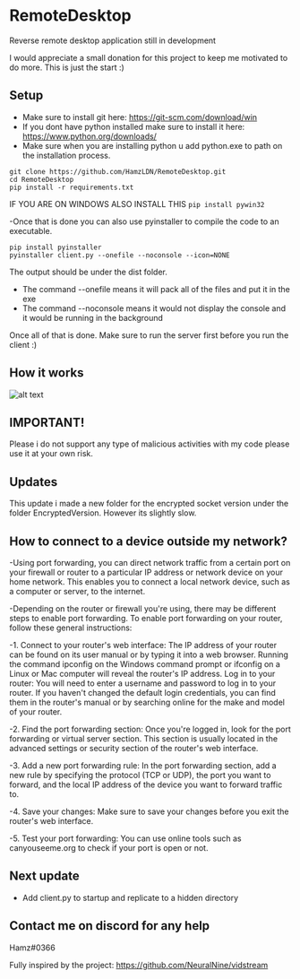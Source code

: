 # RemoteDesktop
Reverse remote desktop application still in development

I would appreciate a small donation for this project to keep me motivated to do more. This is just the start :)

## Setup
- Make sure to install git here:
https://git-scm.com/download/win
- If you dont have python installed make sure to install it here: https://www.python.org/downloads/
- Make sure when you are installing python u add python.exe to path on the installation process.

```
git clone https://github.com/HamzLDN/RemoteDesktop.git
cd RemoteDesktop
pip install -r requirements.txt
```
IF YOU ARE ON WINDOWS ALSO INSTALL THIS
```pip install pywin32```

-Once that is done you can also use pyinstaller to compile the code to an executable.
```
pip install pyinstaller
pyinstaller client.py --onefile --noconsole --icon=NONE
```


The output should be under the dist folder.
- The command --onefile means it will pack all of the files and put it in the exe
- The command --noconsole means it would not display the console and it would be running in the background

Once all of that is done. Make sure to run the server first before you run the client :)

## How it works
![alt text](https://github.com/HamzLDN/RemoteDesktop/blob/main/Diagram.png)

## IMPORTANT!
Please i do not support any type of malicious activities with my code please use it at your own risk.  
## Updates
This update i made a new folder for the encrypted socket version under the folder EncryptedVersion.
However its slightly slow.

## How to connect to a device outside my network?
-Using port forwarding, you can direct network traffic from a certain port on your firewall or router to a particular IP address or network device on your home network. This enables you to connect a local network device, such as a computer or server, to the internet.

-Depending on the router or firewall you're using, there may be different steps to enable port forwarding. To enable port forwarding on your router, follow these general instructions:

-1. Connect to your router's web interface: The IP address of your router can be found on its user manual or by typing it into a web browser. Running the command ipconfig on the Windows command prompt or ifconfig on a Linux or Mac computer will reveal the router's IP address.
Log in to your router: You will need to enter a username and password to log in to your router. If you haven't changed the default login credentials, you can find them in the router's manual or by searching online for the make and model of your router.

-2. Find the port forwarding section: Once you're logged in, look for the port forwarding or virtual server section. This section is usually located in the advanced settings or security section of the router's web interface.

-3. Add a new port forwarding rule: In the port forwarding section, add a new rule by specifying the protocol (TCP or UDP), the port you want to forward, and the local IP address of the device you want to forward traffic to.

-4. Save your changes: Make sure to save your changes before you exit the router's web interface.

-5. Test your port forwarding: You can use online tools such as canyouseeme.org to check if your port is open or not.

## Next update
- Add client.py to startup and replicate to a hidden directory

## Contact me on discord for any help
Hamz#0366

Fully inspired by the project: https://github.com/NeuralNine/vidstream
